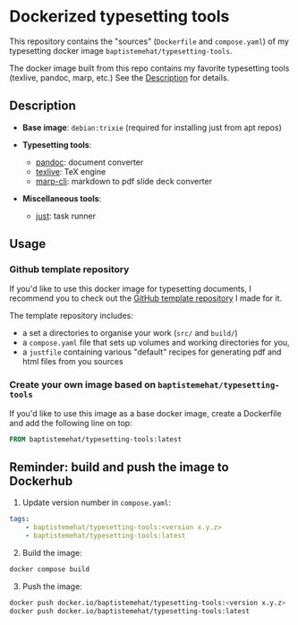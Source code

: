 # Dockerized typesetting tools

This repository contains the "sources" (`Dockerfile` and `compose.yaml`) of my typesetting docker image `baptistemehat/typesetting-tools`.

The docker image built from this repo contains my favorite typesetting tools (texlive, pandoc, marp, etc.) See the [Description](#description) for details.

<a name="description"></a>
## Description

* **Base image**: `debian:trixie` (required for installing just from apt repos)
* **Typesetting tools**:
    * [pandoc](https://pandoc.org/): document converter
    * [texlive](https://tug.org/texlive/): TeX engine
    * [marp-cli](https://github.com/marp-team/marp-cli/): markdown to pdf slide deck converter

* **Miscellaneous tools**:
    * [just](https://github.com/casey/just): task runner

## Usage

### Github template repository
If you'd like to use this docker image for typesetting documents, I recommend you to check out the [GitHub template repository](https://github.com/baptistemehat/typesetting-template) I made for it.

The template repository includes:
* a set a directories to organise your work (`src/` and `build/`)
* a `compose.yaml` file that sets up volumes and working directories for you,
* a `justfile` containing various "default" recipes for generating pdf and html files from you sources

### Create your own image based on `baptistemehat/typesetting-tools`

If you'd like to use this image as a base docker image, create a Dockerfile and add the following line on top:
```Dockerfile
FROM baptistemehat/typesetting-tools:latest
```

## Reminder: build and push the image to Dockerhub

1. Update version number in `compose.yaml`:
```yaml
tags: 
    - baptistemehat/typesetting-tools:<version x.y.z>
    - baptistemehat/typesetting-tools:latest
```
2. Build the image:
```sh
docker compose build
```

3. Push the image:
```sh
docker push docker.io/baptistemehat/typesetting-tools:<version x.y.z>
docker push docker.io/baptistemehat/typesetting-tools:latest
```
